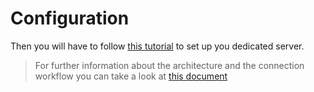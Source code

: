 # Configuration
Then you will have to follow [this tutorial](https://github.com/Stormancer/Sample_DedicatedClientServer-Unreal/wiki/Installation "Stormancer Dedicated Server tutorial") to set up you dedicated server.

> For further information about the architecture and the connection workflow you can take a look at [this document](https://github.com/Stormancer/Sample_DedicatedClientServer-Unreal/wiki "this document")
